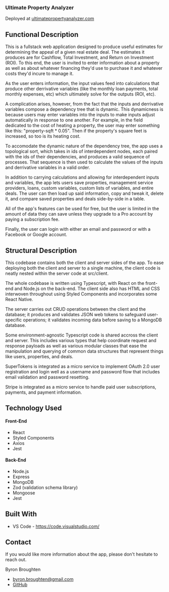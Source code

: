 ### Ultimate Property Analyzer

Deployed at [ultimatepropertyanalyzer.com](https://www.ultimatepropertyanalyzer.com/)

## Functional Description

This is a fullstack web application designed to produce useful estimates for determining the appeal of a given real estate deal. The estimates it produces are for Cashflow, Total Investment, and Return on Investment (ROI). To this end, the user is invited to enter information about a property as well as about whatever financing they'd use to purchase it and whatever costs they'd incure to manage it.

As the user enters information, the input values feed into calculations that produce other derrivative variables (like the monthly loan payments, total monthly expenses, etc) which ultimately solve for the outputs (ROI, etc).

A complication arises, however, from the fact that the inputs and derrivative variables compose a dependency tree that is dynamic. This dynamicness is because users may enter variables into the inputs to make inputs adjust automatically in response to one another. For example, in the field dedicated to the cost of heating a property, the user may enter something like this: "property-sqft \* 0.05". Then if the property's square feet is increased, so too is its heating cost.

To accomodate the dynamic nature of the dependency tree, the app uses a topological sort, which takes in ids of interdependent nodes, each paired with the ids of their dependencies, and produces a valid sequence of processes. That sequence is then used to calculate the values of the inputs and derrivative variables in a valid order.

In addition to carrying calculations and allowing for interdependent inputs and variables, the app lets users save properties, management service providers, loans, custom variables, custom lists of variables, and entire deals. The user can then load up said information, copy and tweak it, delete it, and compare saved properties and deals side-by-side in a table.

All of the app's features can be used for free, but the user is limited in the amount of data they can save unless they upgrade to a Pro account by paying a subscription fee.

Finally, the user can login with either an email and password or with a Facebook or Google account.

## Structural Description

This codebase contains both the client and server sides of the app. To ease deploying both the client and server to a single machine, the client code is neatly nested within the server code at src/client.

The whole codebase is written using Typescript, with React on the front-end and Node.js on the back-end. The client side also has HTML and CSS interwoven throughout using Styled Components and incorporates some React Native.

The server carries out CRUD operations between the client and the database; it produces and validates JSON web tokens to safeguard user-specific operations; it validates incoming data before saving to a MongoDB database.

Some environment-agnostic Typescript code is shared accross the client and server. This includes various types that help coordinate request and response payloads as well as various modular classes that ease the manipulation and querying of common data structures that represent things like users, properties, and deals.

SuperTokens is integrated as a micro service to implement OAuth 2.0 user registration and login well as a username and password flow that includes email validation and password resetting.

Stripe is integrated as a micro service to handle paid user subscriptions, payments, and payment information.

## Technology Used

#### Front-End

- React
- Styled Components
- Axios
- Jest

#### Back-End

- Node.js
- Express
- MongoDB
- Zod (validation schema library)
- Mongoose
- Jest

## Built With

- VS Code - https://code.visualstudio.com/

## Contact

If you would like more information about the app, please don't hesitate to reach out.

Byron Broughten

- byron.broughten@gmail.com
- [GitHub](https://github.com/ByronBroughten)
